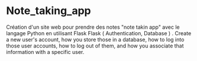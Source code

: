 # Note_taking_app
Création d'un site web pour prendre des notes "note takin app" avec le langage Python en utilisant Flask
Flask ( Authentication, Database ) .
Create a new user's account, how you store those in a database, how to log into those user accounts, how to log out of them, and how you associate that information with a specific user. 

